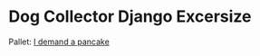 # Dog Collector Django Excersize 

Pallet: [I demand a pancake](https://www.colourlovers.com/palette/443995/i_demand_a_pancake)
